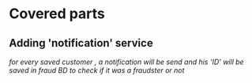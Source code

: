 # Covered parts 
## Adding 'notification' service 
<i> for every saved customer , a notification will be send  and his 'ID' will be saved in fraud BD to check if it was a fraudster or not  </i>
